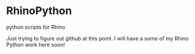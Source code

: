 RhinoPython
===========

python scripts for Rhino

Just trying to figure out github at this point. I will have a some of my Rhino Python work here soon! 
